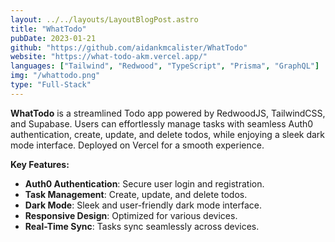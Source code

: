 ```yaml
---
layout: ../../layouts/LayoutBlogPost.astro
title: "WhatTodo"
pubDate: 2023-01-21
github: "https://github.com/aidankmcalister/WhatTodo"
website: "https://what-todo-akm.vercel.app/"
languages: ["Tailwind", "Redwood", "TypeScript", "Prisma", "GraphQL"]
img: "/whattodo.png"
type: "Full-Stack"
---
```


**WhatTodo** is a streamlined Todo app powered by RedwoodJS, TailwindCSS, and Supabase. Users can effortlessly manage tasks with seamless Auth0 authentication, create, update, and delete todos, while enjoying a sleek dark mode interface. Deployed on Vercel for a smooth experience.

**Key Features:**

- **Auth0 Authentication**: Secure user login and registration.
- **Task Management**: Create, update, and delete todos.
- **Dark Mode**: Sleek and user-friendly dark mode interface.
- **Responsive Design**: Optimized for various devices.
- **Real-Time Sync**: Tasks sync seamlessly across devices.

